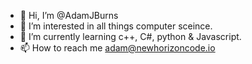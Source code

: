 - 👋 Hi, I’m @AdamJBurns
- 👀 I’m interested in all things computer sceince.
- 🌱 I’m currently learning c++, C#, python & Javascript.
- 📫 How to reach me adam@newhorizoncode.io

<!---
--->
